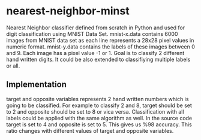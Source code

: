 # nearest-neighbor-minst

Nearest Neighbor classifier defined from scratch in Python and used for digit classification using MNIST Data Set. 
mnist-x.data contains 6000 images from MNIST data set as each line represents a 28x28 pixel values in numeric format.
mnist-y.data contains the labels of these images between 0 and 9.
Each image has a pixel value -1 or 1.
Goal is to classify 2 different hand written digits. It could be also extended to classifiying multiple labels or all.

## Implementation
target and opposite variables represents 2 hand written numbers which is going to be classified. For example to classify 2 and 8, target should be set to 2 and opposite should be set to 8 or vica versa. Classification with all labels could be applied with the same algorithm as well.
In the source code target is set to 4 and opposite is set to 5. This gives us %98 accuracy. This ratio changes with different values of target and opposite variables.







